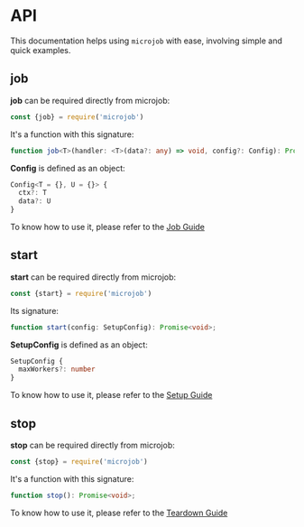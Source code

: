 # API
This documentation helps using `microjob` with ease, involving simple and quick examples.

## job
**job** can be required directly from microjob:

```js
const {job} = require('microjob')
```

It's a function with this signature:

```ts
function job<T>(handler: <T>(data?: any) => void, config?: Config): Promise<T>;
```

**Config** is defined as an object:

```ts
Config<T = {}, U = {}> {
  ctx?: T
  data?: U
}
```

To know how to use it, please refer to the [Job Guide](GUIDE.md#sync-job)

## start
**start** can be required directly from microjob:

```js
const {start} = require('microjob')
```

Its signature:

```ts
function start(config: SetupConfig): Promise<void>;
```

**SetupConfig** is defined as an object:

```ts
SetupConfig {
  maxWorkers?: number
}
```

To know how to use it, please refer to the [Setup Guide](GUIDE.md#setup)

## stop
**stop** can be required directly from microjob:

```js
const {stop} = require('microjob')
```

It's a function with this signature:

```ts
function stop(): Promise<void>;
```

To know how to use it, please refer to the [Teardown Guide](GUIDE.md#forceful-shutdown)
